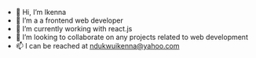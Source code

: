 - 👋 Hi, I’m Ikenna
- 👀 I’m a a frontend web developer
- 🌱 I’m currently working with  react.js
- 💞️ I’m looking to collaborate on any projects related to web development 
- 📫 I can be reached at ndukwuikenna@yahoo.com
<!---
Ik3nna/Ik3nna is a ✨ special ✨ repository because its `README.md` (this file) appears on your GitHub profile.
You can click the Preview link to take a look at your changes.
--->
